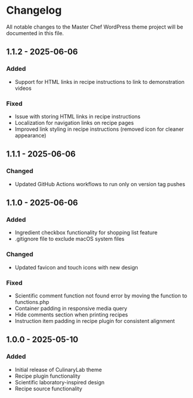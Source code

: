 # Changelog

All notable changes to the Master Chef WordPress theme project will be documented in this file.

## 1.1.2 - 2025-06-06

### Added
- Support for HTML links in recipe instructions to link to demonstration videos 

### Fixed
- Issue with storing HTML links in recipe instructions
- Localization for navigation links on recipe pages
- Improved link styling in recipe instructions (removed icon for cleaner appearance)

## 1.1.1 - 2025-06-06

### Changed
- Updated GitHub Actions workflows to run only on version tag pushes

## 1.1.0 - 2025-06-06

### Added
- Ingredient checkbox functionality for shopping list feature
- .gitignore file to exclude macOS system files

### Changed
- Updated favicon and touch icons with new design

### Fixed
- Scientific comment function not found error by moving the function to functions.php
- Container padding in responsive media query
- Hide comments section when printing recipes
- Instruction item padding in recipe plugin for consistent alignment

## 1.0.0 - 2025-05-10

### Added
- Initial release of CulinaryLab theme
- Recipe plugin functionality
- Scientific laboratory-inspired design
- Recipe source functionality